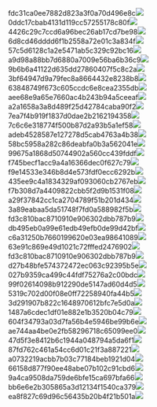 fdc31ca0ee7882d823a3f0a70d496e8c<img  src="https://img.alicdn.com/bao/uploaded/i3/2639837995/TB2me9npIj_B1NjSZFHXXaDWpXa_!!2639837995.jpg_160x160.jpg">
0ddc17cbab4131d119cc57255178c80f<img  src="https://img.alicdn.com/bao/uploaded/i1/2639837995/O1CN0128vl0KHRyAexEmp_!!2639837995.jpg_160x160.jpg">
4426c29c7ccd6a96bec26ab17cd7be98<img  src="https://img.alicdn.com/bao/uploaded/i4/2639837995/O1CN0128vl03pVszyGMqJ_!!2639837995.jpg_160x160.jpg">
6d8cd46dddd6f1b2558a72e01c3a834f<img  src="https://img.alicdn.com/bao/uploaded/i2/2639837995/O1CN0128vl0Ih2dy6u3Fm_!!2639837995.jpg_160x160.jpg">
57c5d6128c1a2e5471ab5c329c92bc16<img  src="https://img.alicdn.com/bao/uploaded/i3/2639837995/O1CN0128vl0EHQKbxN3lK_!!2639837995.jpg_160x160.jpg">
a9d98a88bb7d6880a7009e56ba6b36c9<img  src="https://img.alicdn.com/bao/uploaded/i2/2639837995/TB2mEA3prZnBKNjSZFGXXbt3FXa_!!2639837995.jpg_160x160.jpg">
9b6b6a41122d635dd27860407f5c8c2a<img  src="https://img.alicdn.com/bao/uploaded/i4/2639837995/O1CN0128vl0WN9kjPa3ZD_!!2639837995.jpg_160x160.jpg">
3bf64947d9a79fec8a8664432e8238b8<img  src="https://img.alicdn.com/bao/uploaded/i4/2639837995/O1CN0128vl0crlIuBjuDl_!!2639837995.jpg_160x160.jpg">
63848749f673c605ccdc6e8cea2355db<img  src="https://img.alicdn.com/bao/uploaded/i1/2639837995/O1CN0128vl0Y8l0ANbkeI_!!2639837995.jpg_160x160.jpg">
aee68e9a65e7660ac4b243b94a5ceeaf<img  src="https://img.alicdn.com/bao/uploaded/i3/2639837995/TB2Z4ECncj_B1NjSZFHXXaDWpXa_!!2639837995.jpg_160x160.jpg">
a2a1658a3a8d489f25d42784caba90f2<img  src="https://img.alicdn.com/bao/uploaded/i4/2639837995/O1CN0128vl0FocLMl3t6j_!!2639837995.jpg_160x160.jpg">
7ea7f4b919f1837d0dae2b2162194358<img  src="https://img.alicdn.com/bao/uploaded/i2/2639837995/O1CN0128vl0QpJsAxAuM2_!!2639837995.jpg_160x160.jpg">
7c6c6e318774f500b87d2a93b5a1ef58<img  src="https://img.alicdn.com/imgextra/i4/2639837995/O1CN0128vl0h6VfZgQFuo_!!2639837995.jpg">
adeb4528587e127278d5cab4763a4b38<img  src="https://img.alicdn.com/imgextra/i3/2639837995/O1CN0128vl0jmbFyYI9dN_!!2639837995.jpg">
58bc5958a282c86deabfa0b3a562041e<img  src="https://img.alicdn.com/imgextra/i1/2639837995/O1CN0128vl0jXW47NsFKY_!!2639837995.jpg">
99675a1868d50744902a560cc439fddf<img  src="https://img.alicdn.com/imgextra/i1/2639837995/O1CN0128vl0j1WVHxSNFo_!!2639837995.jpg">
f745becf1acc9a4a16366dec0f627c79<img  src="https://img.alicdn.com/imgextra/i1/2639837995/O1CN0128vl0j1W6LN0BVW_!!2639837995.jpg">
f9e14533e346b8d4e573fdf0ecc6292b<img  src="https://img.alicdn.com/imgextra/i4/2639837995/O1CN0128vl0jFcRWiamTs_!!2639837995.jpg">
435ee9c4a1834329af093060cb2767eb<img  src="https://img.alicdn.com/imgextra/i1/2639837995/O1CN0128vl0hvIPnEhdF5_!!2639837995.jpg">
f7b308d7a4409822cbb5f2d9b1531f08<img  src="https://img.alicdn.com/imgextra/i1/2639837995/O1CN0128vl0igf5G4cbGI_!!2639837995.jpg">
a29f37842cc1ca2704789f51b201d434<img  src="https://img.alicdn.com/imgextra/i1/2639837995/O1CN0128vl0kZwFNYdH89_!!2639837995.jpg">
3a89eabaa5da51748f7fd0a588982f5b<img  src="https://img.alicdn.com/imgextra/i2/2639837995/O1CN0128vl0iOd9xMqGN2_!!2639837995.jpg">
fd3c810bac8710910e906302dbb787b9<img  src="https://img.alicdn.com/imgextra/i3/2639837995/O1CN0128vl0iv8CqwupxG_!!2639837995.jpg">
db495eb0a99e61edb49efb0de99d42bf<img  src="https://img.alicdn.com/imgextra/i2/2639837995/O1CN0128vl0hTebUVB3ub_!!2639837995.jpg">
c6a31250b7660199620e03ea98641089<img  src="https://img.alicdn.com/imgextra/i1/2639837995/O1CN0128vl0iv94relPNy_!!2639837995.jpg">
63e91c869e49d1021c72fffed2476902<img  src="https://img.alicdn.com/imgextra/i3/2639837995/O1CN0128vl0jXQl3EBJTH_!!2639837995.jpg">
fd3c810bac8710910e906302dbb787b9<img  src="https://img.alicdn.com/imgextra/i1/2639837995/O1CN0128vl0iOcHv09oaG_!!2639837995.jpg">
d27b48bfe574372472ec063c92395b5e<img  src="https://img.alicdn.com/imgextra/i2/2639837995/O1CN0128vl0hvHg41hh2j_!!2639837995.jpg">
027b9359ca499c44fdf75276a2c00bdc<img  src="https://img.alicdn.com/imgextra/i2/2639837995/O1CN0128vl0jmbOHpHy06_!!2639837995.jpg">
99f02614098b912290de5147ad60d4d5<img  src="https://img.alicdn.com/imgextra/i4/2639837995/O1CN0128vl0jXWs0XAWwy_!!2639837995.jpg">
5319c702d00f08e0ff72258940fa44b5<img  src="https://img.alicdn.com/imgextra/i2/2639837995/O1CN0128vl0iv90iAL03A_!!2639837995.jpg">
3d291907b822c1648970612bfc7e5d0a<img  src="https://img.alicdn.com/imgextra/i1/2639837995/O1CN0128vl0hvHbuYZLt1_!!2639837995.jpg">
1487a6cdec1df01e882e1b3520b04c79<img  src="https://img.alicdn.com/imgextra/i1/2639837995/O1CN0128vl0h6VOwwmoeT_!!2639837995.jpg">
604f34793a03d7fa56b4e5946be99b6e<img  src="https://img.alicdn.com/imgextra/i4/2639837995/O1CN0128vl0jFdRs1gxZd_!!2639837995.jpg">
ae744aa4be0e2fb58296718c65099ee0<img  src="https://img.alicdn.com/imgextra/i4/2639837995/O1CN0128vl0igdH542Skp_!!2639837995.jpg">
47d5f3e8412b6c1944a048794a5da6f1<img  src="https://img.alicdn.com/imgextra/i4/2639837995/O1CN0128vl0kNam7LK7Bi_!!2639837995.jpg">
87fd762c461a54cc6d01c21f3a887221<img  src="https://img.alicdn.com/imgextra/i2/2639837995/O1CN0128vl0iv7Oy5PyUQ_!!2639837995.jpg">
a0732219acbb7b03c77184beb1921d04<img  src="https://img.alicdn.com/imgextra/i4/2639837995/O1CN0128vl0hvJtDWETL9_!!2639837995.jpg">
66158d877f90ee48abe07b102c91cbd6<img  src="https://img.alicdn.com/imgextra/i1/2639837995/O1CN0128vl0jFdeLrh58E_!!2639837995.jpg">
9a4ca9508da759de6bfe15ca697bfa66<img  src="https://img.alicdn.com/imgextra/i1/2639837995/O1CN0128vl0jCrcEW45kf_!!2639837995.jpg">
bb6e6e2b305865a3d12134f1540ca379<img  src="https://img.alicdn.com/imgextra/i1/2639837995/O1CN0128vl0ige4wcwYLf_!!2639837995.jpg">
ea8f827c69d96c56435b20b4f21b501a<img  src="https://img.alicdn.com/imgextra/i3/2639837995/O1CN0128vl0ckrnZ89XDr_!!2639837995.jpg">
